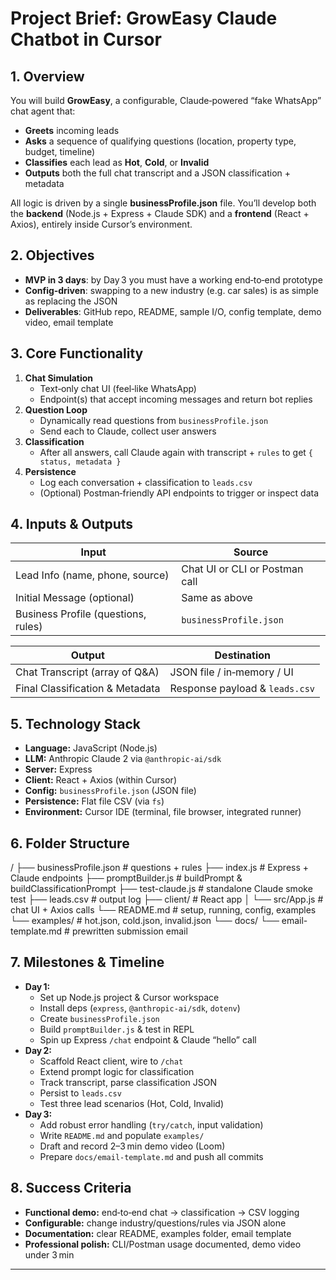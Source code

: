 # Project Brief: GrowEasy Claude Chatbot in Cursor

## 1. Overview
You will build **GrowEasy**, a configurable, Claude‑powered “fake WhatsApp” chat agent that:
- **Greets** incoming leads
- **Asks** a sequence of qualifying questions (location, property type, budget, timeline)
- **Classifies** each lead as **Hot**, **Cold**, or **Invalid**
- **Outputs** both the full chat transcript and a JSON classification + metadata

All logic is driven by a single **businessProfile.json** file. You’ll develop both the **backend** (Node.js + Express + Claude SDK) and a **frontend** (React + Axios), entirely inside Cursor’s environment.

## 2. Objectives
- **MVP in 3 days**: by Day 3 you must have a working end‑to‑end prototype
- **Config‑driven**: swapping to a new industry (e.g. car sales) is as simple as replacing the JSON
- **Deliverables**: GitHub repo, README, sample I/O, config template, demo video, email template

## 3. Core Functionality
1. **Chat Simulation**  
   - Text‑only chat UI (feel‑like WhatsApp)
   - Endpoint(s) that accept incoming messages and return bot replies
2. **Question Loop**  
   - Dynamically read questions from `businessProfile.json`
   - Send each to Claude, collect user answers
3. **Classification**  
   - After all answers, call Claude again with transcript + `rules` to get `{ status, metadata }`
4. **Persistence**  
   - Log each conversation + classification to `leads.csv`
   - (Optional) Postman‑friendly API endpoints to trigger or inspect data

## 4. Inputs & Outputs

| Input                             | Source                          |
|-----------------------------------|---------------------------------|
| Lead Info (name, phone, source)   | Chat UI or CLI or Postman call |
| Initial Message (optional)        | Same as above                   |
| Business Profile (questions, rules) | `businessProfile.json`          |

| Output                            | Destination                     |
|-----------------------------------|---------------------------------|
| Chat Transcript (array of Q&A)    | JSON file / in‑memory / UI      |
| Final Classification & Metadata   | Response payload & `leads.csv`  |

## 5. Technology Stack
- **Language:** JavaScript (Node.js)  
- **LLM:** Anthropic Claude 2 via `@anthropic-ai/sdk`  
- **Server:** Express  
- **Client:** React + Axios (within Cursor)  
- **Config:** `businessProfile.json` (JSON file)  
- **Persistence:** Flat file CSV (via `fs`)  
- **Environment:** Cursor IDE (terminal, file browser, integrated runner)

## 6. Folder Structure
/
├── businessProfile.json # questions + rules
├── index.js # Express + Claude endpoints
├── promptBuilder.js # buildPrompt & buildClassificationPrompt
├── test-claude.js # standalone Claude smoke test
├── leads.csv # output log
├── client/ # React app
│ └── src/App.js # chat UI + Axios calls
└── README.md # setup, running, config, examples
└── examples/ # hot.json, cold.json, invalid.json
└── docs/
└── email-template.md # prewritten submission email

## 7. Milestones & Timeline
- **Day 1:**  
  - Set up Node.js project & Cursor workspace  
  - Install deps (`express`, `@anthropic-ai/sdk`, `dotenv`)  
  - Create `businessProfile.json`  
  - Build `promptBuilder.js` & test in REPL  
  - Spin up Express `/chat` endpoint & Claude “hello” call
- **Day 2:**  
  - Scaffold React client, wire to `/chat`  
  - Extend prompt logic for classification  
  - Track transcript, parse classification JSON  
  - Persist to `leads.csv`  
  - Test three lead scenarios (Hot, Cold, Invalid)
- **Day 3:**  
  - Add robust error handling (`try/catch`, input validation)  
  - Write `README.md` and populate `examples/`  
  - Draft and record 2–3 min demo video (Loom)  
  - Prepare `docs/email-template.md` and push all commits  

## 8. Success Criteria
- **Functional demo:** end‑to‑end chat → classification → CSV logging  
- **Configurable:** change industry/questions/rules via JSON alone  
- **Documentation:** clear README, examples folder, email template  
- **Professional polish:** CLI/Postman usage documented, demo video under 3 min

---